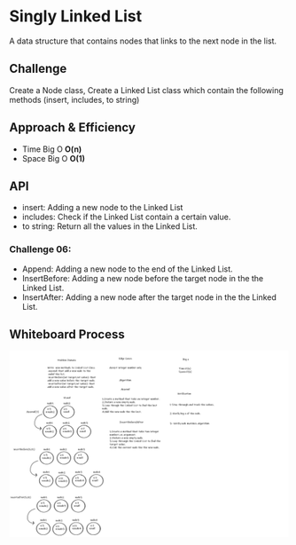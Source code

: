 # Singly Linked List
A data structure that contains nodes that links to the next node in the list.

## Challenge
Create a Node class, Create a Linked List class which contain the following methods (insert, includes, to string)

## Approach & Efficiency

* Time Big O **O(n)**
* Space Big O **O(1)**

## API

* insert: Adding a new node to the Linked List
* includes: Check if the Linked List contain a certain value.
* to string: Return all the values in the Linked List.

### Challenge 06:

* Append: Adding a new node to the end of the Linked List.
* InsertBefore: Adding a new node before the target node in the the Linked List.
* InsertAfter: Adding a new node after the target node in the the Linked List.

## Whiteboard Process 
![insertions](CC6.png)

